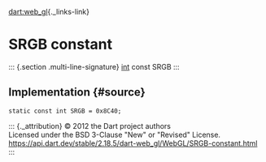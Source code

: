 [dart:web\_gl](../../dart-web_gl/dart-web_gl-library){._links-link}

SRGB constant
=============

::: {.section .multi-line-signature}
[int](../../dart-core/int-class) const SRGB
:::

Implementation {#source}
--------------

``` {.language-dart data-language="dart"}
static const int SRGB = 0x8C40;
```

::: {._attribution}
© 2012 the Dart project authors\
Licensed under the BSD 3-Clause \"New\" or \"Revised\" License.\
<https://api.dart.dev/stable/2.18.5/dart-web_gl/WebGL/SRGB-constant.html>
:::
